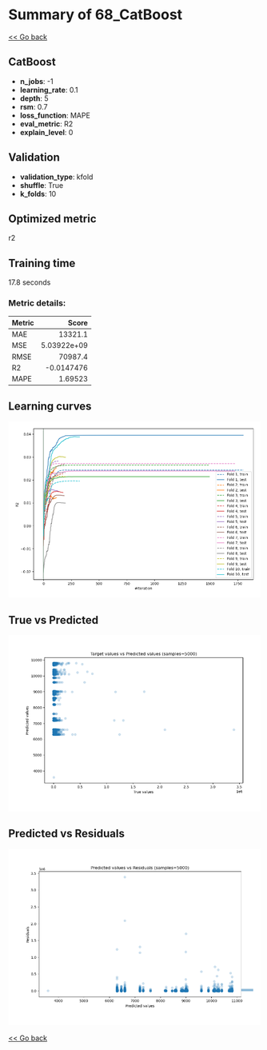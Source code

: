 # Summary of 68_CatBoost

[<< Go back](../README.md)


## CatBoost
- **n_jobs**: -1
- **learning_rate**: 0.1
- **depth**: 5
- **rsm**: 0.7
- **loss_function**: MAPE
- **eval_metric**: R2
- **explain_level**: 0

## Validation
 - **validation_type**: kfold
 - **shuffle**: True
 - **k_folds**: 10

## Optimized metric
r2

## Training time

17.8 seconds

### Metric details:
| Metric   |           Score |
|:---------|----------------:|
| MAE      | 13321.1         |
| MSE      |     5.03922e+09 |
| RMSE     | 70987.4         |
| R2       |    -0.0147476   |
| MAPE     |     1.69523     |



## Learning curves
![Learning curves](learning_curves.png)
## True vs Predicted

![True vs Predicted](true_vs_predicted.png)


## Predicted vs Residuals

![Predicted vs Residuals](predicted_vs_residuals.png)



[<< Go back](../README.md)
